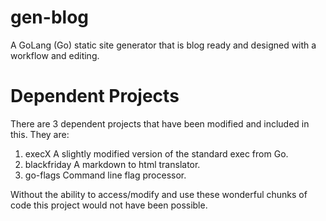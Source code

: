 gen-blog
========

A GoLang (Go) static site generator that is blog ready and designed with a workflow and editing.

Dependent Projects
==================

There are 3 dependent projects that have been modified and included in this.  They are:
<ol>
<li>execX A slightly modified version of the standard exec from Go. </li>
<li>blackfriday A markdown to html translator. </li>
<li>go-flags Command line flag processor. </li>
</ol>
Without the ability to access/modify and use these wonderful chunks of code this project
would not have been possible.

